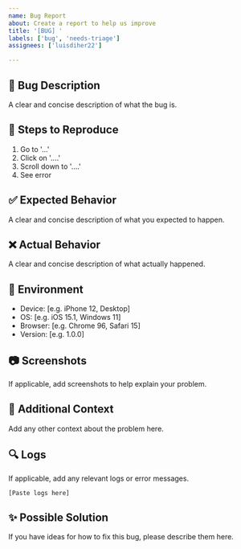 ```yaml
---
name: Bug Report
about: Create a report to help us improve
title: '[BUG] '
labels: ['bug', 'needs-triage']
assignees: ['luisdiher22']

---
```


## 🐛 Bug Description
A clear and concise description of what the bug is.

## 🔄 Steps to Reproduce
1. Go to '...'
2. Click on '....'
3. Scroll down to '....'
4. See error

## ✅ Expected Behavior
A clear and concise description of what you expected to happen.

## ❌ Actual Behavior
A clear and concise description of what actually happened.

## 📱 Environment
- Device: [e.g. iPhone 12, Desktop]
- OS: [e.g. iOS 15.1, Windows 11]
- Browser: [e.g. Chrome 96, Safari 15]
- Version: [e.g. 1.0.0]

## 📷 Screenshots
If applicable, add screenshots to help explain your problem.

## 📝 Additional Context
Add any other context about the problem here.

## 🔍 Logs
If applicable, add any relevant logs or error messages.

```
[Paste logs here]
```

## ✨ Possible Solution
If you have ideas for how to fix this bug, please describe them here.
